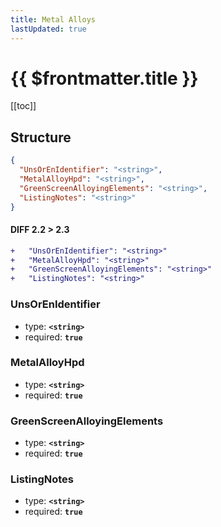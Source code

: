 ```yaml
---
title: Metal Alloys
lastUpdated: true
---
```


# {{ $frontmatter.title }}

[[toc]]

## Structure

```json
{
  "UnsOrEnIdentifier": "<string>",
  "MetalAlloyHpd": "<string>",
  "GreenScreenAlloyingElements": "<string>",
  "ListingNotes": "<string>"
}
```

#### DIFF 2.2 > 2.3

```diff
+   "UnsOrEnIdentifier": "<string>"
+   "MetalAlloyHpd": "<string>"
+   "GreenScreenAlloyingElements": "<string>"
+   "ListingNotes": "<string>"
```

### UnsOrEnIdentifier

- type: **`<string>`**
- required: **`true`**

### MetalAlloyHpd

- type: **`<string>`**
- required: **`true`**

### GreenScreenAlloyingElements

- type: **`<string>`**
- required: **`true`**

### ListingNotes

- type: **`<string>`**
- required: **`true`**
